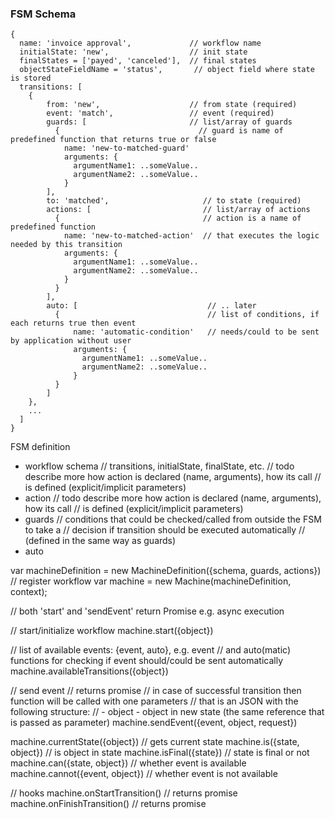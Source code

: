 
### FSM Schema

```
{
  name: 'invoice approval',             // workflow name
  initialState: 'new',                  // init state
  finalStates = ['payed', 'canceled'],  // final states
  objectStateFieldName = 'status',       // object field where state is stored
  transitions: [
    {
        from: 'new',                    // from state (required)
        event: 'match',                 // event (required)
        guards: [                       // list/array of guards
          {                               // guard is name of predefined function that returns true or false
            name: 'new-to-matched-guard'
            arguments: {
              argumentName1: ..someValue..
              argumentName2: ..someValue..
            }
        ],
        to: 'matched',                     // to state (required)
        actions: [                         // list/array of actions
          {                                // action is a name of predefined function
            name: 'new-to-matched-action'  // that executes the logic needed by this transition
            arguments: {
              argumentName1: ..someValue..
              argumentName2: ..someValue..
            }
          }
        ],
        auto: [                             // .. later
          {                                 // list of conditions, if each returns true then event
              name: 'automatic-condition'   // needs/could to be sent by application without user
              arguments: {
                argumentName1: ..someValue..
                argumentName2: ..someValue..
              }
          }
        ]
    },
    ...
  ]
}
```

FSM definition
- workflow schema // transitions, initialState, finalState, etc.
// todo describe more how action is declared (name, arguments), how its call
// is defined (explicit/implicit parameters)
- action
// todo describe more how action is declared (name, arguments), how its call
// is defined (explicit/implicit parameters)
- guards
// conditions that could be checked/called from outside the FSM to take a
// decision if transition should be executed automatically
// (defined in the same way as guards)
- auto

var machineDefinition = new MachineDefinition({schema, guards, actions})
// register workflow
var machine = new Machine(machineDefinition, context);

// both 'start' and 'sendEvent' return Promise e.g. async execution

// start/initialize workflow
machine.start({object})

// list of available events: {event, auto}, e.g. event
// and auto(matic) functions for checking if event should/could be sent automatically
machine.availableTransitions({object})

// send event
// returns promise
// in case of successful transition then function will be called with one parameters
// that is an JSON with the following structure:
// - object - object in new state (the same reference that is passed as parameter)
machine.sendEvent({event, object, request})

machine.currentState({object})     // gets current state
machine.is({state, object})        // is object in state
machine.isFinal({state})           // state is final or not
machine.can({state, object})       // whether event is available
machine.cannot({event, object})    // whether event is not available

// hooks
machine.onStartTransition()   // returns promise
machine.onFinishTransition()  // returns promise
